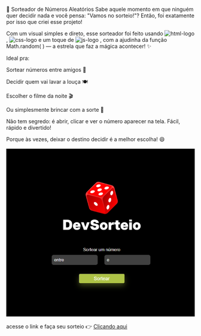 🎉 Sorteador de Números Aleatórios
Sabe aquele momento em que ninguém quer decidir nada e você pensa: "Vamos no sorteio!"? Então, foi exatamente por isso que criei esse projeto!

Com um visual simples e direto, esse sorteador foi feito usando <img src="https://img.shields.io/badge/HTML5-E34F26?style=for-the-badge&logo=html5&logoColor=white" alt="html-logo" /> , <img src="https://img.shields.io/badge/CSS3-1572B6?style=for-the-badge&logo=css3&logoColor=white" alt="css-logo" />  e um toque de <img src="https://img.shields.io/badge/JavaScript-F7DF1E?style=for-the-badge&logo=JavaScript&logoColor=white" alt="js-logo" /> , com a ajudinha da função Math.random( ) — a estrela que faz a mágica acontecer! ✨

Ideal pra:

Sortear números entre amigos 👯

Decidir quem vai lavar a louça 🍽️

Escolher o filme da noite 🎬

Ou simplesmente brincar com a sorte 🎲

Não tem segredo: é abrir, clicar e ver o número aparecer na tela. Fácil, rápido e divertido!

Porque às vezes, deixar o destino decidir é a melhor escolha! 😄
<br>
<br>
<img src="https://github.com/Eliassilva98/Projeto-Sorteador/blob/main/Projeto%20Sorteador.png?raw=true" />

acesse o link e faça seu sorteio 👉 <a href="https://eliassilva98.github.io/Projeto-Sorteador/">Clicando aqui<a />
